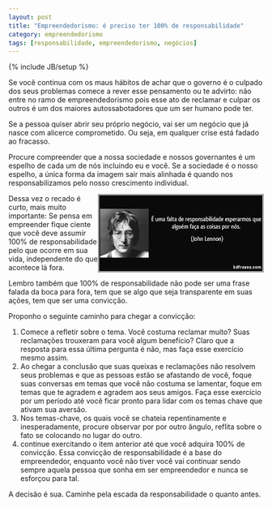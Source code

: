 ```yaml
---
layout: post
title: "Empreendedorismo: é preciso ter 100% de responsabilidade"
category: empreendedorismo
tags: [responsabilidade, empreendedorismo, negócios]
---
```

{% include JB/setup %}

Se você continua com os maus hábitos de achar que o governo é o culpado dos seus problemas comece a rever esse pensamento ou te advirto: não entre no ramo de empreendedorismo pois 
esse ato de reclamar e culpar os outros é um dos maiores autossabotadores que um ser humano pode ter. 

Se a pessoa quiser abrir seu próprio negócio, vai ser um negócio que já nasce com alicerce comprometido. Ou seja, em qualquer crise está fadado ao fracasso. 

Procure compreender que a nossa sociedade e nossos governantes é um espelho de cada um de nós incluindo eu e você. Se a sociedade é o nosso espelho, a única forma da imagem sair mais alinhada é quando nos responsabilizamos pelo nosso crescimento individual.

<img src="/images/johnlenon.jpg" style="float:right" alt="Responsabilidade"/>

Dessa vez o recado é curto, mais muito importante: Se pensa em empreender fique ciente que você deve assumir 100% de responsabilidade pelo que ocorre em sua vida, independente do que acontece lá fora. 

Lembro também que 100% de responsabilidade não pode ser uma frase falada da boca para fora, tem que se algo que seja transparente em suas ações, tem que ser uma convicção.

Proponho o seguinte caminho para chegar a convicção:
1. Comece a refletir sobre o tema. Você costuma reclamar muito? Suas reclamações trouxeram para você algum benefício? Claro que a resposta para essa última pergunta é não, mas faça esse exercício mesmo assim. 
2. Ao chegar a conclusão que suas queixas e reclamações não resolvem seus problemas e que as pessoas estão se afastando de você, foque suas conversas em temas que você não costuma se lamentar, foque em temas que te agradem e agradem aos seus amigos. Faça esse exercício por um período até você ficar pronto para lidar com os temas chave que ativam sua aversão. 
3. Nos temas-chave, os quais você se chateia repentinamente e inesperadamente, procure observar por por outro ângulo, reflita sobre o fato se colocando no lugar do outro.
4. continue exercitando o item anterior até que você adquira 100% de convicção. Essa convicção de responsabilidade é a base do empreendedor, enquanto você não tiver você vai continuar sendo sempre aquela pessoa que sonha em ser empreendedor e nunca se esforçou para tal.

A decisão é sua. Caminhe pela escada da responsabilidade o quanto antes.